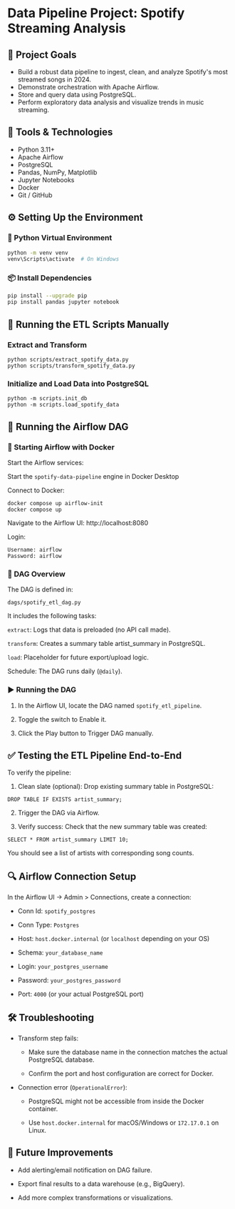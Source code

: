 # Data Pipeline Project: Spotify Streaming Analysis

## 🎯 Project Goals
- Build a robust data pipeline to ingest, clean, and analyze Spotify's most streamed songs in 2024.
- Demonstrate orchestration with Apache Airflow.
- Store and query data using PostgreSQL.
- Perform exploratory data analysis and visualize trends in music streaming.

## 🔧 Tools & Technologies
- Python 3.11+
- Apache Airflow
- PostgreSQL
- Pandas, NumPy, Matplotlib
- Jupyter Notebooks
- Docker
- Git / GitHub

## ⚙️ Setting Up the Environment

### 🐍 Python Virtual Environment
```bash
python -m venv venv
venv\Scripts\activate  # On Windows
```

### 📦 Install Dependencies
```bash
pip install --upgrade pip
pip install pandas jupyter notebook
```

## 📁 Running the ETL Scripts Manually

### Extract and Transform
```
python scripts/extract_spotify_data.py
python scripts/transform_spotify_data.py
```

### Initialize and Load Data into PostgreSQL
```
python -m scripts.init_db
python -m scripts.load_spotify_data
```

## 🚀 Running the Airflow DAG

### 🐳 Starting Airflow with Docker

Start the Airflow services:

Start the `spotify-data-pipeline` engine in Docker Desktop

Connect to Docker:

```
docker compose up airflow-init
docker compose up
```

Navigate to the Airflow UI: http://localhost:8080

Login:
```
Username: airflow
Password: airflow
```

### 📂 DAG Overview

The DAG is defined in:

`dags/spotify_etl_dag.py`

It includes the following tasks:

`extract`: Logs that data is preloaded (no API call made).

`transform`: Creates a summary table artist_summary in PostgreSQL.

`load`: Placeholder for future export/upload logic.

Schedule: The DAG runs daily (`@daily`).

### ▶️ Running the DAG

1. In the Airflow UI, locate the DAG named `spotify_etl_pipeline`.

2. Toggle the switch to Enable it.

3. Click the Play button to Trigger DAG manually.

## ✅ Testing the ETL Pipeline End-to-End

To verify the pipeline:

1. Clean slate (optional):
Drop existing summary table in PostgreSQL:

`DROP TABLE IF EXISTS artist_summary;`

2. Trigger the DAG via Airflow.

3. Verify success: Check that the new summary table was created:

`SELECT * FROM artist_summary LIMIT 10;`

You should see a list of artists with corresponding song counts.

## 🔍 Airflow Connection Setup

In the Airflow UI → Admin > Connections, create a connection:

- Conn Id: `spotify_postgres`

- Conn Type: `Postgres`

- Host: `host.docker.internal` (or `localhost` depending on your OS)

- Schema: `your_database_name`

- Login: `your_postgres_username`

- Password: `your_postgres_password`

- Port: `4000` (or your actual PostgreSQL port)

## 🛠️ Troubleshooting
- Transform step fails:

  - Make sure the database name in the connection matches the actual PostgreSQL database.

  - Confirm the port and host configuration are correct for Docker.

- Connection error (`OperationalError`):

  - PostgreSQL might not be accessible from inside the Docker container.

  - Use `host.docker.internal` for macOS/Windows or `172.17.0.1` on Linux.

## 📌 Future Improvements

- Add alerting/email notification on DAG failure.

- Export final results to a data warehouse (e.g., BigQuery).

- Add more complex transformations or visualizations.